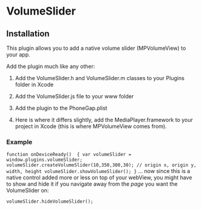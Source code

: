 VolumeSlider
============

Installation
------------

This plugin allows you to add a native volume slider (MPVolumeView) to your app.

Add the plugin much like any other:

1.	Add the VolumeSlider.h and VolumeSlider.m classes to your Plugins folder in Xcode

2.	Add the VolumeSlider.js file to your www folder

3.	Add the plugin to the PhoneGap.plist

4.	Here is where it differs slightly, add the MediaPlayer.framework to your project in Xcode (this is where MPVolumeView comes from).

### Example

`
function onDeviceReady() 
{
	var volumeSlider = window.plugins.volumeSlider; 
	volumeSlider.createVolumeSlider(10,350,300,30); // origin x, origin y, width, height
	volumeSlider.showVolumeSlider();
}
`
... now since this is a native control added more or less on top of your webView, you might have to show and hide it if you navigate away from the _page_ you want the VolumeSlider on:

`volumeSlider.hideVolumeSlider();`


